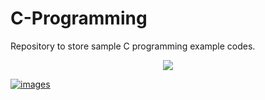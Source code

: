 # C-Programming
Repository to store sample C programming example codes.

<p align="center">
<!--   <a href="https://en.wikipedia.org/wiki/Python_(programming_language)"> -->
<!--   <code><img src="https://img.shields.io/badge/python%20-%2314354C.svg?&style=for-the-badge&logo=python&logoColor=white"/></code> -->
  </a>
  <a href="https://en.wikipedia.org/wiki/C_(programming_language)">
  <code><img src="https://img.shields.io/badge/c%20-%2300599C.svg?&style=for-the-badge&logo=c&logoColor=white"/></code>

![images](https://user-images.githubusercontent.com/68494604/92574944-61a5c180-f2a5-11ea-89d1-4e40be5baa5f.png)
